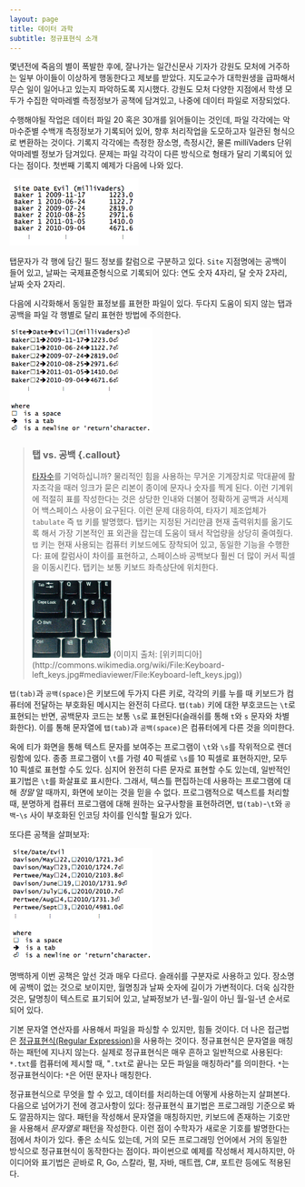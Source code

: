 ```yaml
---
layout: page
title: 데이터 과학
subtitle: 정규표현식 소개
---
```


몇년전에 죽음의 별이 폭발한 후에, 잘나가는 일간신문사 기자가 강원도 모처에 거주하는 일부 아이들이
이상하게 행동한다고 제보를 받았다. 지도교수가 대학원생을 급파해서 무슨 일이 일어나고 있는지
파악하도록 지시했다. 강원도 모처 다양한 지점에서 학생 모두가 수집한 악마레벨 측정정보가 
공책에 담겨있고, 나중에 데이터 파일로 저장되었다.

수행해야될 작업은 데이터 파일 20 혹은 30개를 읽어들이는 것인데,
파일 각각에는 악마수준별 수백개 측정정보가 기록되어 있어,
향후 처리작업을 도모하고자 일관된 형식으로 변환하는 것이다.
기록지 각각에는 측정한 장소명, 측정시간, 물론 milliVaders 단위 악마레벨 정보가 
담겨있다. 문제는 파일 각각이 다른 방식으로 형태가 달리 기록되어 있다는 점이다.
첫번째 기록지 예제가 다음에 나와 있다.

<img src="fig/regex-intro-notebook-1.png" alt="" width="45%" />

탭문자가 각 행에 담긴 필드 정보를 칼럼으로 구분하고 있다.
`Site` 지점명에는 공백이 들어 있고, 날짜는 국제표준형식으로 기록되어 있다: 
연도 숫자 4자리, 달 숫자 2자리, 날짜 숫자 2자리.

다음에 시각화해서 동일한 표정보를 표현한 파일이 있다.
두다지 도움이 되지 않는 탭과 공백을 파일 각 행별로 달리 표현한 방법에 주의한다.

<img src="fig/regex-intro-notebook-1-metachars.png" alt="" width="50%" />

> ### 탭 vs. 공백 {.callout}
> 
> [타자수](http://krdic.naver.com/detail.nhn?docid=39086300)를 기억하십니까?
> 물리적인 힘을 사용하는 무거운 기계장치로 막대끝에 활자조각을 때러 잉크가 묻은 리본이 
> 종이에 문자나 숫자를 찍게 된다. 이런 기계위에 적절히 표를 작성한다는 것은
> 상당한 인내와 더불어 정확하게 공백과 서식제어 백스페이스 사용이 요구된다.
> 이런 문제 대응하여, 타자기 제조업체가 `tabulate` 즉 `탭` 키를 발명했다.
> 탭키는 지정된 거리만큼 현재 출력위치를 옮기도록 해서 가장 기본적인 표 외관을 
> 잡는데 도움이 돼서 작업량을 상당히 줄여줬다.
> `탭` 키는 현재 사용되는 컴퓨터 키보드에도 장착되어 있고, 동일한 기능을 수행한다:
> 표에 칼럼사이 차이를 표현하고, 스페이스바 공백보다 훨씬 더 많이 커서 픽셀을 이동시킨다.
> 탭키는 보통 키보드 좌측상단에 위치한다.
> 
> <img src="fig/regex-Keyboard-left_keys.jpg" alt="" width="30%" />
> (이미지 출처: [위키피디아](http://commons.wikimedia.org/wiki/File:Keyboard-left_keys.jpg#mediaviewer/File:Keyboard-left_keys.jpg))

`탭(tab)`과 `공백(space)`은 키보드에 두가지 다른 키로,
각각의 키를 누를 때 키보드가 컴퓨터에 전달하는 부호화된 메시지는 완전히 다르다.
`탭(tab)` 키에 대한 부호코드는 `\t`로 표현되는 반면,
공백문자 코드는 보통 `\s`로 표현된다(슬래쉬를 통해 `t`와 `s` 문자와 차별화한다).
이를 통해 문자열에 `탭(tab)`과 `공백(space)`은 컴퓨터에게 다른 것을 의미한다.

옥에 티가 화면을 통해 텍스트 문자를 보여주는 프로그램이 `\t`와 `\s`를 작위적으로 렌더링함에 있다.
종종 프로그램이 `\t`를 가령 40 픽셀로 `\s`를 10 픽셀로 표현하지만, 모두 10 픽셀로 표현할 수도 있다.
심지어 완전히 다른 문자로 표현할 수도 있는데, 일반적인 표기법은 `\t`를 화살표로 표시한다. 그래서,
텍스틀 편집하는데 사용하는 프로그램에 대해 *정말* 알 때까지, 화면에 보이는 것을 믿을 수 없다. 
프로그램적으로 텍스트를 처리할 때, 분명하게 컴퓨터 프로그램에 대해 원하는 요구사항을 표현하려면, 
`탭(tab)`-`\t`와 `공백`-`\s` 사이 부호화된 인코딩 차이를 인식할 필요가 있다.

또다른 공책을 살펴보자:

<img src="fig/regex-intro-notebook-2.png" alt="" width="50%" />

명백하게 이번 공책은 앞선 것과 매우 다르다.
슬래쉬를 구분자로 사용하고 있다.
장소명에 공백이 없는 것으로 보이지만, 월명칭과 날짜 숫자에 길이가 가변적이다.
더욱 심각한 것은, 달명칭이 텍스트로 표기되어 있고, 날짜정보가 년-월-일이 아닌 월-일-년 순서로 되어 있다.

기본 문자열 연산자를 사용해서 파일을 파싱할 수 있지만, 힘들 것이다.
더 나은 접근법은 [정규표현식(Regular Expression)](http://ko.wikipedia.org/wiki/정규_표현식)을 사용하는 것이다. 정규표현식은 문자열을 매칭하는 패턴에 지나지 않는다.
실제로 정규표현식은 매우 흔하고 일반적으로 사용된다: `*.txt`를 컴퓨터에 제시할 때,
"`.txt`로 끝나는 모든 파일을 매칭하라"를 의미한다.
`*`는 정규표현식이다: `*`은 어떤 문자나 매칭한다.

정규표현식으로 무엇을 할 수 있고, 데이터를 처리하는데 어떻게 사용하는지 살펴본다.
다음으로 넘어가기 전에 경고사항이 있다: 정규표현식 표기법은 프로그래밍 기준으로 봐도 깔끔하지는 않다.
패턴을 작성해서 문자열을 매칭하지만, 키보드에 존재하는 기호만을 사용해서 *문자열로* 패턴을 작성한다.
이런 점이 수학자가 새로운 기호를 발명한다는 점에서 차이가 있다.
좋은 소식도 있는데, 거의 모든 프로그래밍 언어에서 거의 동일한 방식으로 정규표현식이 동작한다는 점이다.
파이썬으로 예제를 작성해서 제시하지만, 아이디어와 표기법은 곧바로 R, Go, 스칼라, 펄, 자바, 매트랩, C#, 포트란 등에도 적용된다.


